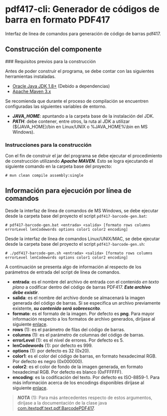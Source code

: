 # pdf417-cli: Generador de códigos de barra en formato PDF417

Interfaz de linea de comandos para generación de código de barras pdf417.

## Construcción del componente

### Requisitos previos para la construcción

Antes de poder construir el programa, se debe contar con las siguientes herramientas instaladas.

- [Oracle Java JDK 1.8+](http://www.oracle.com/technetwork/java/javase/downloads/index.html) (Debido a dependencias)
- [Apache Maven 3.x](https://maven.apache.org/)

Se recomienda que durante el proceso de compilación se encuentren configuradas las siguientes variables de entorno.

- ***JAVA_HOME***: apuntando a la carpeta base de la instalación del JDK.
- ***PATH***: debe contener, entre otros, la ruta al JDK a utilizar (${JAVA_HOME}/bin en Linux/UNIX o %JAVA_HOME%\bin en MS Windows).

### Instrucciones para la construcción

Con el fin de construir el jar del programa se debe ejecutar el procedimiento de construcción utilizando ***Apache MAVEN***. Esto se logra ejecutando el siguiente comando en la carpeta base del proyecto:

`# mvn clean compile assembly:single`

## Información para ejecución por línea de comandos

Desde la interfaz de línea de comandos de MS Windows, se debe ejecutar desde la carpeta base del proyecto el script `pdf417-barcode-gen.bat`:

`# pdf417-barcode-gen.bat <entrada> <salida> [formato rows columns errorLevel lenCodewords options color1 color2 encoding]`

Desde la interfaz de línea de comandos Linux/UNIX/MAC, se debe ejecutar desde la carpeta base del proyecto el script `pdf417-barcode-gen.sh`:

`# ./pdf417-barcode-gen.sh <entrada> <salida> [formato rows columns errorLevel lenCodewords options color1 color2 encoding]`

A continuación se presenta algo de información al respecto de los parámetros de entrada del script de línea de comandos.

- **entrada**: es el nombre del archivo de entrada con el contenido *en texto plano* a codificar dentro del código de barras PDF417. ***Este archivo debe existir***.
- **salida**: es el nombre del archivo donde se almacenará la imagen generada del código de barras. Si se especifica un archivo previamente existente, ***su contenido será sobreescrito***.
- **formato**: es el formato de la imagen. Por defecto es **png**. Para mayor información respecto a los formatos de archivo generados, diríjase al siguiente [enlace](https://docs.oracle.com/javase/tutorial/2d/images/saveimage.html).
- **rows** (1): es el parámetro de filas del código de barras.
- **columns** (1): es el parámetro de columnas del código de barras.
- **errorLevel** (1): es el nivel de errores. Por defecto es 5.
- **lenCodewords** (1): por defecto es 999.
- **options** (1): por defecto es 32 (0x20).
- **color1**: es el color del código de barras, en formato hexadecimal RGB. Por defecto es negro (0x000000).
- **color2**: es el color de fondo de la imagen generada, en formato hexadecimal RGB. Por defecto es blanco (0xFFFFFF).
- **encoding**: es la codificación del texto. Por defecto es ISO-8859-1. Para más información acerca de los encodings disponibles diríjase al siguiente [enlace](https://docs.oracle.com/javase/7/docs/api/java/nio/charset/Charset.html).

> ***NOTA*** (1): Para más antecedentes respecto de estos argumentos, diríjase a la documentación de la clase java [com.itextpdf.text.pdf.BarcodePDF417](http://itextsupport.com/apidocs/itext5/latest/com/itextpdf/text/pdf/BarcodePDF417.html).